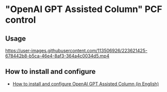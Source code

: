 # "OpenAI GPT Assisted Column" PCF control

## Usage

https://user-images.githubusercontent.com/113506926/223621425-678442b8-b5ca-46e4-8af3-364a4c0034d5.mp4

## How to install and configure

- [How to install and configure OpenAI GPT Assisted Column (in English)](./Docs/SettingUp.md)
<!-- - [日本語ドキュメント](./Docs/ja/SettingUp.md) -->

